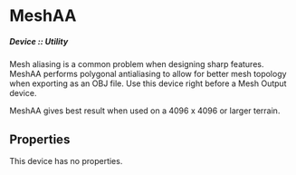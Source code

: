 # MeshAA
##### Device :: Utility

Mesh aliasing is a common problem when designing sharp features. MeshAA performs polygonal antialiasing to allow for better mesh topology when exporting as an OBJ file. Use this device right before a Mesh Output device.

MeshAA gives best result when used on a 4096 x 4096 or larger terrain.

## Properties

This device has no properties.